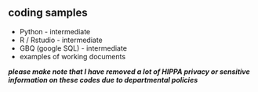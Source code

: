 
## coding samples
- Python - intermediate
- R / Rstudio - intermediate
- GBQ (google SQL) - intermediate
- examples of working documents

***please make note that I have removed a lot of HIPPA privacy or sensitive information on these codes due to departmental policies***
